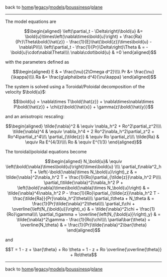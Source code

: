 back to [home](/)/[legacy](/legacy)/[models](/legacy/models)/[boussinesq](/legacy/models/boussinesq)/[plane](/legacy/models/boussinesq/plane)

---
The model equations are
```math
\begin{aligned}
\left(\partial_t - \Delta\right)\bold{u} &=  \bold{u}\times\left(\nabla\times\bold{u}\right) + \frac{Ra}{Pr}\Theta\bold{\hat{z}}  - \frac{1}{E}\hat{\bold{z}}\times\bold{u} - \nabla\Pi\\\\
\left(\partial_t - \frac{1}{Pr}\Delta\right)\Theta & = - \bold{u}\cdot\nabla\Theta\\\\
\nabla\cdot\bold{u} & =0
\end{aligned}
```

with the parameters defined as
```math
\begin{aligned}
E & = \frac{\nu}{2\Omega d^2}\\\\
Pr &= \frac{\nu}{\kappa}\\\\
Ra &= \frac{g\alpha\beta d^4}{\nu\kappa}
\end{aligned}
```

The system is solved using a Toroidal/Poloidal decomposition of the velocity $`\bold{u}`$:
```math
\bold{u} = \nabla\times T\bold{\hat{z}} + \nabla\times\nabla\times P\bold{\hat{z}} + \chi(z)\bold{\hat{x}} + \gamma(z)\bold{\hat{y}}
```
and an anisotropic rescaling:
```math
\begin{aligned}
\tilde{\nabla}^2 & \equiv \nabla_h^2 + Ro^2\partial_z^2\\\\
\tilde{\nabla}^4 & \equiv \nabla_h^4 + 2 Ro^2\nabla_h^2\partial_z^2 + Ro^4\partial_z^4\\\\
\partial_{\tilde{z}} & \equiv Ro \partial_z\\\\
\tilde{Ra} & \equiv Ra E^{4/3}\\\\
Ro & \equiv E^{1/3}
\end{aligned}
```

The toroidal/poloidal equations become
```math
\begin{aligned}
N_\bold{u}& \equiv \left(\bold{\nabla}\times\bold{u}\right)\times\bold{u} \\\\
\partial_t\nabla^2_h T + \left(-\bold{\nabla}\times N_\bold{u}\right)_z & = \tilde{\nabla}^2\nabla_h^2 T + \frac{1}{Ro}\partial_{\tilde{z}}\nabla_h^2 P\\\\
\partial_t\tilde{\nabla}^2\nabla_h^2 P + \left(\bold{\nabla}\times\bold{\nabla}\times N_\bold{u}\right) & = \tilde{\nabla}^4\nabla_h^2 P - \frac{1}{Ro}\partial_{\tilde{z}}\nabla_h^2 T - \frac{\tilde{Ra}}{Pr}\nabla_h^2\theta\\\\
\partial_t\theta + N_\theta & = \frac{1}{Pr}\tilde{\nabla}^2\theta\\\\
\partial_t\chi + \overline{\left(N_{\bold{u}}\right)_x} & = \tilde{\nabla}^2\chi + \frac{1}{Ro}\gamma\\\\
\partial_t\gamma + \overline{\left(N_{\bold{u}}\right)_y} & = \tilde{\nabla}^2\gamma - \frac{1}{Ro}\chi\\\\
\partial\bar{\theta} + \overline{N_\theta} & = \frac{1}{Pr}\tilde{\nabla}^2\bar{\theta}
\end{aligned}
```
and
```math
T = 1 - z + \bar{\theta} + Ro \theta = 1 - z + Ro \overline{\overline{\theta}} + Ro\theta
```

---

back to [home](/)/[legacy](/legacy)/[models](/legacy/models)/[boussinesq](/legacy/models/boussinesq)/[plane](/legacy/models/boussinesq/plane)
